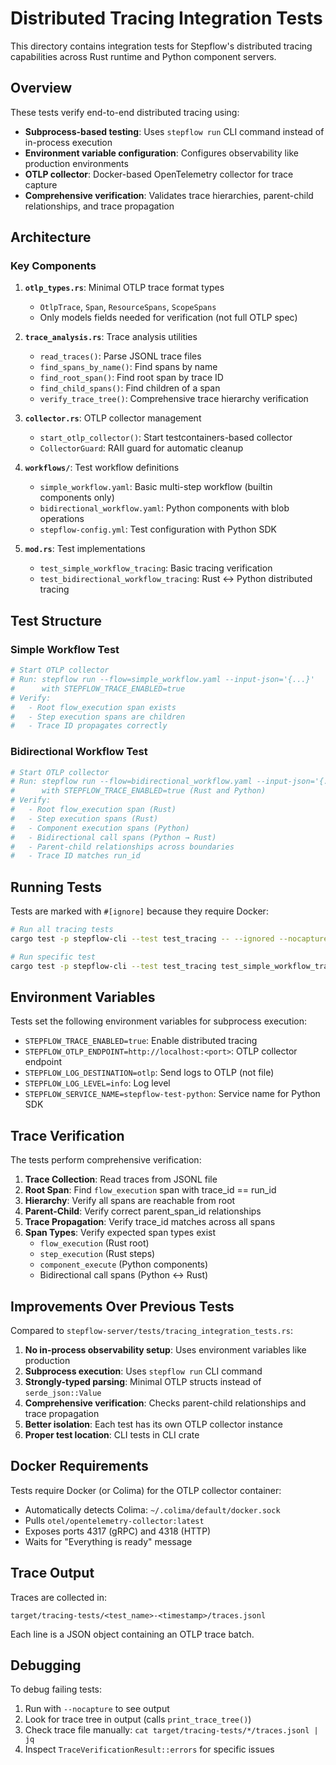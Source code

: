 # Distributed Tracing Integration Tests

This directory contains integration tests for Stepflow's distributed tracing capabilities across Rust runtime and Python component servers.

## Overview

These tests verify end-to-end distributed tracing using:
- **Subprocess-based testing**: Uses `stepflow run` CLI command instead of in-process execution
- **Environment variable configuration**: Configures observability like production environments
- **OTLP collector**: Docker-based OpenTelemetry collector for trace capture
- **Comprehensive verification**: Validates trace hierarchies, parent-child relationships, and trace propagation

## Architecture

### Key Components

1. **`otlp_types.rs`**: Minimal OTLP trace format types
   - `OtlpTrace`, `Span`, `ResourceSpans`, `ScopeSpans`
   - Only models fields needed for verification (not full OTLP spec)

2. **`trace_analysis.rs`**: Trace analysis utilities
   - `read_traces()`: Parse JSONL trace files
   - `find_spans_by_name()`: Find spans by name
   - `find_root_span()`: Find root span by trace ID
   - `find_child_spans()`: Find children of a span
   - `verify_trace_tree()`: Comprehensive trace hierarchy verification

3. **`collector.rs`**: OTLP collector management
   - `start_otlp_collector()`: Start testcontainers-based collector
   - `CollectorGuard`: RAII guard for automatic cleanup

4. **`workflows/`**: Test workflow definitions
   - `simple_workflow.yaml`: Basic multi-step workflow (builtin components only)
   - `bidirectional_workflow.yaml`: Python components with blob operations
   - `stepflow-config.yml`: Test configuration with Python SDK

5. **`mod.rs`**: Test implementations
   - `test_simple_workflow_tracing`: Basic tracing verification
   - `test_bidirectional_workflow_tracing`: Rust ↔ Python distributed tracing

## Test Structure

### Simple Workflow Test
```bash
# Start OTLP collector
# Run: stepflow run --flow=simple_workflow.yaml --input-json='{...}'
#      with STEPFLOW_TRACE_ENABLED=true
# Verify:
#   - Root flow_execution span exists
#   - Step execution spans are children
#   - Trace ID propagates correctly
```

### Bidirectional Workflow Test
```bash
# Start OTLP collector
# Run: stepflow run --flow=bidirectional_workflow.yaml --input-json='{...}'
#      with STEPFLOW_TRACE_ENABLED=true (Rust and Python)
# Verify:
#   - Root flow_execution span (Rust)
#   - Step execution spans (Rust)
#   - Component execution spans (Python)
#   - Bidirectional call spans (Python → Rust)
#   - Parent-child relationships across boundaries
#   - Trace ID matches run_id
```

## Running Tests

Tests are marked with `#[ignore]` because they require Docker:

```bash
# Run all tracing tests
cargo test -p stepflow-cli --test test_tracing -- --ignored --nocapture

# Run specific test
cargo test -p stepflow-cli --test test_tracing test_simple_workflow_tracing -- --ignored --nocapture
```

## Environment Variables

Tests set the following environment variables for subprocess execution:

- `STEPFLOW_TRACE_ENABLED=true`: Enable distributed tracing
- `STEPFLOW_OTLP_ENDPOINT=http://localhost:<port>`: OTLP collector endpoint
- `STEPFLOW_LOG_DESTINATION=otlp`: Send logs to OTLP (not file)
- `STEPFLOW_LOG_LEVEL=info`: Log level
- `STEPFLOW_SERVICE_NAME=stepflow-test-python`: Service name for Python SDK

## Trace Verification

The tests perform comprehensive verification:

1. **Trace Collection**: Read traces from JSONL file
2. **Root Span**: Find `flow_execution` span with trace_id == run_id
3. **Hierarchy**: Verify all spans are reachable from root
4. **Parent-Child**: Verify correct parent_span_id relationships
5. **Trace Propagation**: Verify trace_id matches across all spans
6. **Span Types**: Verify expected span types exist
   - `flow_execution` (Rust root)
   - `step_execution` (Rust steps)
   - `component_execute` (Python components)
   - Bidirectional call spans (Python ↔ Rust)

## Improvements Over Previous Tests

Compared to `stepflow-server/tests/tracing_integration_tests.rs`:

1. **No in-process observability setup**: Uses environment variables like production
2. **Subprocess execution**: Uses `stepflow run` CLI command
3. **Strongly-typed parsing**: Minimal OTLP structs instead of `serde_json::Value`
4. **Comprehensive verification**: Checks parent-child relationships and trace propagation
5. **Better isolation**: Each test has its own OTLP collector instance
6. **Proper test location**: CLI tests in CLI crate

## Docker Requirements

Tests require Docker (or Colima) for the OTLP collector container:

- Automatically detects Colima: `~/.colima/default/docker.sock`
- Pulls `otel/opentelemetry-collector:latest`
- Exposes ports 4317 (gRPC) and 4318 (HTTP)
- Waits for "Everything is ready" message

## Trace Output

Traces are collected in:
```
target/tracing-tests/<test_name>-<timestamp>/traces.jsonl
```

Each line is a JSON object containing an OTLP trace batch.

## Debugging

To debug failing tests:

1. Run with `--nocapture` to see output
2. Look for trace tree in output (calls `print_trace_tree()`)
3. Check trace file manually: `cat target/tracing-tests/*/traces.jsonl | jq`
4. Inspect `TraceVerificationResult::errors` for specific issues
